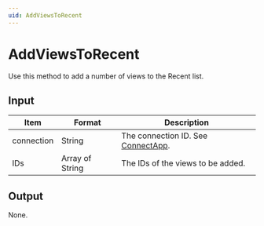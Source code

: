 ```yaml
---
uid: AddViewsToRecent
---
```


# AddViewsToRecent

Use this method to add a number of views to the Recent list.

## Input

| Item       | Format          | Description                                          |
|------------|-----------------|------------------------------------------------------|
| connection | String          | The connection ID. See [ConnectApp](xref:ConnectApp). |
| IDs        | Array of String | The IDs of the views to be added.                    |

## Output

None.
